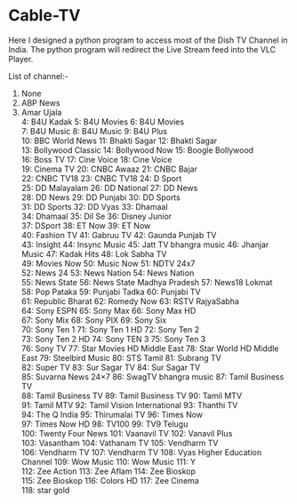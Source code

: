 # Cable-TV
Here I designed a python program to access most of the Dish TV Channel in India. The python program will redirect the Live Stream feed into the VLC Player.

List of channel:- 
1. None
2. ABP News                
3. Amar Ujala             
4: B4U Kadak               5: B4U Movies              6: B4U Movies             
7: B4U Music               8: B4U Music               9: B4U Plus               
10: BBC World News         11: Bhakti Sagar           12: Bhakti Sagar          
13: Bollywood Classic      14: Bollywood Now          15: Boogle Bollywood      
16: Boss TV                17: Cine Voice             18: Cine Voice            
19: Cinema TV              20: CNBC Awaaz             21: CNBC Bajar            
22: CNBC TV18              23: CNBC TV18              24: D Sport               
25: DD Malayalam           26: DD National            27: DD News               
28: DD News                29: DD Punjabi             30: DD Sports             
31: DD Sports              32: DD Vyas                33: Dhamaal               
34: Dhamaal                35: Dil Se                 36: Disney Junior         
37: DSport                 38: ET Now                 39: ET Now                
40: Fashion TV             41: Gabruu TV              42: Gaunda Punjab TV      
43: Insight                44: Insync Music           45: Jatt TV bhangra music 
46: Jhanjar Music          47: Kadak Hits             48: Lok Sabha TV          
49: Movies Now             50: Music Now              51: NDTV 24x7             
52: News 24                53: News Nation            54: News Nation           
55: News State             56: News State Madhya Pradesh 57: News18 Lokmat         
58: Pop Pataka             59: Punjabi Tadka          60: Punjabi TV            
61: Republic Bharat        62: Romedy Now             63: RSTV RajyaSabha       
64: Sony ESPN              65: Sony Max               66: Sony Max HD           
67: Sony Mix               68: Sony PIX               69: Sony Six              
70: Sony Ten 1             71: Sony Ten 1 HD          72: Sony Ten 2            
73: Sony Ten 2 HD          74: Sony TEN 3             75: Sony Ten 3            
76: Sony TV                77: Star Movies HD Middle East 78: Star World HD Middle East
79: Steelbird Music        80: STS Tamil              81: Subrang TV            
82: Super TV               83: Sur Sagar TV           84: Sur Sagar TV          
85: Suvarna News 24×7      86: SwagTV bhangra music   87: Tamil Business TV     
88: Tamil Business TV      89: Tamil Business TV      90: Tamil MTV             
91: Tamil MTV              92: Tamil Vision International 93: Thanthi TV            
94: The Q India            95: Thirumalai TV          96: Times Now             
97: Times Now HD           98: TV100                  99: TV9 Telugu            
100: Twenty Four News      101: Vaanavil TV           102: Vanavil Plus         
103: Vasantham             104: Vathanam TV           105: Vendharm TV          
106: Vendharm TV           107: Vendharm TV           108: Vyas Higher Education Channel
109: Wow Music             110: Wow Music             111: Y                    
112: Zee Action            113: Zee Aflam             114: Zee Bioskop          
115: Zee Bioskop           116: Colors HD             117: Zee Cinema           
118: star gold
